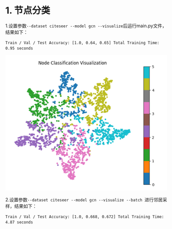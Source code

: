 # 1. 节点分类
1.设置参数`--dataset citeseer --model gcn --visualize`后运行main.py文件，结果如下：

`Train / Val / Test Accuracy: [1.0, 0.64, 0.65]
 Total Training Time: 0.95 seconds`
 
![vis](https://github.com/Tracyyytao/Graph_task/blob/main/node_classification/assets/vis.png?raw=true)

2.设置参数`--dataset citeseer --model gcn --visualize --batch `进行邻居采样，结果如下：

`Train / Val / Test Accuracy: [1.0, 0.668, 0.672]
Total Training Time: 4.87 seconds`
